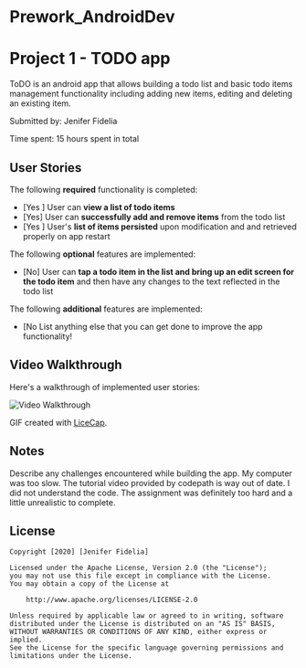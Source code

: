 # Prework_AndroidDev
# Project 1 - TODO app

ToDO is an android app that allows building a todo list and basic todo items management functionality including adding new items, editing and deleting an existing item.

Submitted by: Jenifer Fidelia

Time spent: 15 hours spent in total

## User Stories

The following **required** functionality is completed:

* [Yes ] User can **view a list of todo items**
* [Yes] User can **successfully add and remove items** from the todo list
* [Yes ] User's **list of items persisted** upon modification and and retrieved properly on app restart

The following **optional** features are implemented:

* [No] User can **tap a todo item in the list and bring up an edit screen for the todo item** and then have any changes to the text reflected in the todo list

The following **additional** features are implemented:

* [No List anything else that you can get done to improve the app functionality!

## Video Walkthrough

Here's a walkthrough of implemented user stories:

<img src='http://i.imgur.com/link/to/your/gif/file.gif' title='Video Walkthrough' width='' alt='Video Walkthrough' />

GIF created with [LiceCap](http://www.cockos.com/licecap/).

## Notes

Describe any challenges encountered while building the app.
My computer was too slow. The tutorial video provided by codepath is way out of date. I did not understand the code.
The assignment was definitely too hard and a little unrealistic to complete.

## License

    Copyright [2020] [Jenifer Fidelia]

    Licensed under the Apache License, Version 2.0 (the "License");
    you may not use this file except in compliance with the License.
    You may obtain a copy of the License at

        http://www.apache.org/licenses/LICENSE-2.0

    Unless required by applicable law or agreed to in writing, software
    distributed under the License is distributed on an "AS IS" BASIS,
    WITHOUT WARRANTIES OR CONDITIONS OF ANY KIND, either express or implied.
    See the License for the specific language governing permissions and
    limitations under the License.

